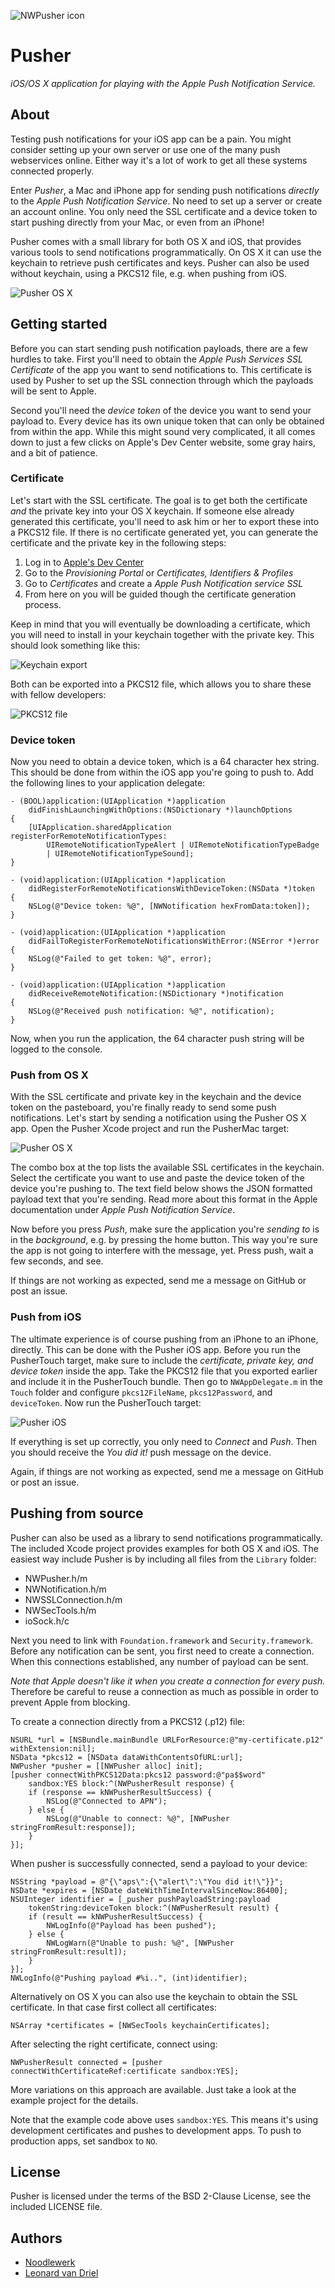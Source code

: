 ![NWPusher icon](Touch/Icon@2x.png)

Pusher
======

*iOS/OS X application for playing with the Apple Push Notification Service.*


About
-----
Testing push notifications for your iOS app can be a pain. You might consider setting up your own server or use one of the many push webservices online. Either way it's a lot of work to get all these systems connected properly.

Enter *Pusher*, a Mac and iPhone app for sending push notifications *directly* to the *Apple Push Notification Service*. No need to set up a server or create an account online. You only need the SSL certificate and a device token to start pushing directly from your Mac, or even from an iPhone!

Pusher comes with a small library for both OS X and iOS, that provides various tools to send notifications programmatically. On OS X it can use the keychain to retrieve push certificates and keys. Pusher can also be used without keychain, using a PKCS12 file, e.g. when pushing from iOS.

![Pusher OS X](Docs/osx.png)


Getting started
---------------
Before you can start sending push notification payloads, there are a few hurdles to take. First you'll need to obtain the *Apple Push Services SSL Certificate* of the app you want to send notifications to. This certificate is used by Pusher to set up the SSL connection through which the payloads will be sent to Apple.

Second you'll need the *device token* of the device you want to send your payload to. Every device has its own unique token that can only be obtained from within the app. While this might sound very complicated, it all comes down to just a few clicks on Apple's Dev Center website, some gray hairs, and a bit of patience.

### Certificate
Let's start with the SSL certificate. The goal is to get both the certificate *and* the private key into your OS X keychain. If someone else already generated this certificate, you'll need to ask him or her to export these into a PKCS12 file. If there is no certificate generated yet, you can generate the certificate and the private key in the following steps:

1. Log in to [Apple's Dev Center](https://developer.apple.com)
2. Go to the *Provisioning Portal* or *Certificates, Identifiers & Profiles*
3. Go to *Certificates* and create a *Apple Push Notification service SSL*
4. From here on you will be guided though the certificate generation process.

Keep in mind that you will eventually be downloading a certificate, which you will need to install in your keychain together with the private key. This should look something like this:

![Keychain export](Docs/keychain1.png)

Both can be exported into a PKCS12 file, which allows you to share these with fellow developers:

![PKCS12 file](Docs/keychain2.png)

### Device token
Now you need to obtain a device token, which is a 64 character hex string. This should be done from within the iOS app you're going to push to. Add the following lines to your application delegate:

    - (BOOL)application:(UIApplication *)application
        didFinishLaunchingWithOptions:(NSDictionary *)launchOptions
    {
        [UIApplication.sharedApplication  registerForRemoteNotificationTypes:
            UIRemoteNotificationTypeAlert | UIRemoteNotificationTypeBadge
            | UIRemoteNotificationTypeSound];
    }

    - (void)application:(UIApplication *)application
        didRegisterForRemoteNotificationsWithDeviceToken:(NSData *)token
    {
        NSLog(@"Device token: %@", [NWNotification hexFromData:token]);
    }

    - (void)application:(UIApplication *)application
        didFailToRegisterForRemoteNotificationsWithError:(NSError *)error
    {
        NSLog(@"Failed to get token: %@", error);
    }

    - (void)application:(UIApplication *)application
        didReceiveRemoteNotification:(NSDictionary *)notification
    {
        NSLog(@"Received push notification: %@", notification);
    }

Now, when you run the application, the 64 character push string will be logged to the console.

### Push from OS X
With the SSL certificate and private key in the keychain and the device token on the pasteboard, you're finally ready to send some push notifications. Let's start by sending a notification using the Pusher OS X app. Open the Pusher Xcode project and run the PusherMac target:

![Pusher OS X](Docs/osx.png)

The combo box at the top lists the available SSL certificates in the keychain. Select the certificate you want to use and paste the device token of the device you're pushing to. The text field below shows the JSON formatted payload text that you're sending. Read more about this format in the Apple documentation under *Apple Push Notification Service*.

Now before you press *Push*, make sure the application you're *sending to* is in the *background*, e.g. by pressing the home button. This way you're sure the app is not going to interfere with the message, yet. Press push, wait a few seconds, and see.

If things are not working as expected, send me a message on GitHub or post an issue.

### Push from iOS
The ultimate experience is of course pushing from an iPhone to an iPhone, directly. This can be done with the Pusher iOS app. Before you run the PusherTouch target, make sure to include the *certificate, private key, and device token* inside the app. Take the PKCS12 file that you exported earlier and include it in the PusherTouch bundle. Then go to `NWAppDelegate.m` in the `Touch` folder and configure `pkcs12FileName`, `pkcs12Password`, and `deviceToken`. Now run the PusherTouch target:

![Pusher iOS](Docs/ios.png)

If everything is set up correctly, you only need to *Connect* and *Push*. Then you should receive the *You did it!* push message on the device.

Again, if things are not working as expected, send me a message on GitHub or post an issue.


Pushing from source
-------------------
Pusher can also be used as a library to send notifications programmatically. The included Xcode project provides examples for both OS X and iOS. The easiest way include Pusher is by including all files from the `Library` folder:

 - NWPusher.h/m
 - NWNotification.h/m
 - NWSSLConnection.h/m
 - NWSecTools.h/m
 - ioSock.h/c

Next you need to link with `Foundation.framework` and `Security.framework`. Before any notification can be sent, you first need to create a connection. When this connections established, any number of payload can be sent.

*Note that Apple doesn't like it when you create a connection for every push.* Therefore be careful to reuse a connection as much as possible in order to prevent Apple from blocking.

To create a connection directly from a PKCS12 (.p12) file:

    NSURL *url = [NSBundle.mainBundle URLForResource:@"my-certificate.p12" withExtension:nil];
    NSData *pkcs12 = [NSData dataWithContentsOfURL:url];
    NWPusher *pusher = [[NWPusher alloc] init];
    [pusher connectWithPKCS12Data:pkcs12 password:@"pa$$word"
        sandbox:YES block:^(NWPusherResult response) {
        if (response == kNWPusherResultSuccess) {
            NSLog(@"Connected to APN");
        } else {
            NSLog(@"Unable to connect: %@", [NWPusher stringFromResult:response]);
        }
    }];

When pusher is successfully connected, send a payload to your device:

    NSString *payload = @"{\"aps\":{\"alert\":\"You did it!\"}}";
    NSDate *expires = [NSDate dateWithTimeIntervalSinceNow:86400];
    NSUInteger identifier = [_pusher pushPayloadString:payload
        tokenString:deviceToken block:^(NWPusherResult result) {
        if (result == kNWPusherResultSuccess) {
            NWLogInfo(@"Payload has been pushed");
        } else {
            NWLogWarn(@"Unable to push: %@", [NWPusher stringFromResult:result]);
        }
    }];
    NWLogInfo(@"Pushing payload #%i..", (int)identifier);

Alternatively on OS X you can also use the keychain to obtain the SSL certificate. In that case first collect all certificates:

    NSArray *certificates = [NWSecTools keychainCertificates];

After selecting the right certificate, connect using:

    NWPusherResult connected = [pusher connectWithCertificateRef:certificate sandbox:YES];

More variations on this approach are available. Just take a look at the example project for the details.

Note that the example code above uses `sandbox:YES`. This means it's using development certificates and pushes to development apps. To push to production apps, set sandbox to `NO`.


License
-------
Pusher is licensed under the terms of the BSD 2-Clause License, see the included LICENSE file.


Authors
-------
- [Noodlewerk](http://www.noodlewerk.com/)
- [Leonard van Driel](http://www.leonardvandriel.nl/)

